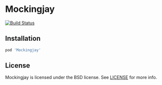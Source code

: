 # Mockingjay

[![Build Status](http://img.shields.io/travis/kylef/Mockingjay.swift/master.svg?style=flat)](https://travis-ci.org/kylef/Mockingjay.swift)

## Installation

```ruby
pod 'Mockingjay'
```

## License

Mockingjay is licensed under the BSD license. See [LICENSE](LICENSE) for more
info.

